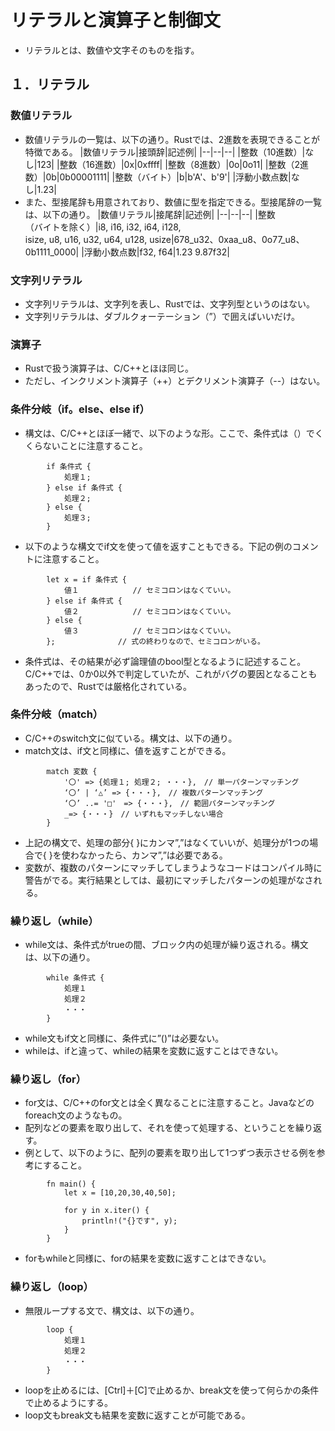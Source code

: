 # リテラルと演算子と制御文
- リテラルとは、数値や文字そのものを指す。

## １．リテラル
### 数値リテラル
- 数値リテラルの一覧は、以下の通り。Rustでは、2進数を表現できることが特徴である。
    |数値リテラル|接頭辞|記述例|
    |--|--|--|
    |整数（10進数）|なし|123|
    |整数（16進数）|0x|0xffff|
    |整数（8進数）|0o|0o11|
    |整数（2進数）|0b|0b00001111|
    |整数（バイト）|b|b'A'、b'9'|
    |浮動小数点数|なし|1.23|
- また、型接尾辞も用意されており、数値に型を指定できる。型接尾辞の一覧は、以下の通り。
    |数値リテラル|接尾辞|記述例|
    |--|--|--|
    |整数<br>（バイトを除く）|i8, i16, i32, i64, i128, <br>isize, u8, u16, u32, u64, u128, usize|678_u32、0xaa_u8、0o77_u8、0b1111_0000|
    |浮動小数点数|f32, f64|1.23 9.87f32|

### 文字列リテラル
- 文字列リテラルは、文字列を表し、Rustでは、文字列型というのはない。
- 文字列リテラルは、ダブルクォーテーション（”）で囲えばいいだけ。

### 演算子
- Rustで扱う演算子は、C/C++とほほ同じ。
- ただし、インクリメント演算子（++）とデクリメント演算子（--）はない。

### 条件分岐（if。else、else if）
- 構文は、C/C++とほぼ一緒で、以下のような形。ここで、条件式は（）でくくらないことに注意すること。
```
        if 条件式 {
            処理１;
        } else if 条件式 {
            処理２;
        } else {
            処理３;
        }
```
- 以下のような構文でif文を使って値を返すこともできる。下記の例のコメントに注意すること。
```
        let x = if 条件式 {
            値１            // セミコロンはなくていい。
        } else if 条件式 {
            値２            // セミコロンはなくていい。
        } else {
            値３            // セミコロンはなくていい。
        };              // 式の終わりなので、セミコロンがいる。
```
- 条件式は、その結果が必ず論理値のbool型となるように記述すること。C/C++では、0か0以外で判定していたが、これがバグの要因となることもあったので、Rustでは厳格化されている。

### 条件分岐（match）
- C/C++のswitch文に似ている。構文は、以下の通り。
- match文は、if文と同様に、値を返すことができる。
```
        match 変数 {
            '〇' => {処理１; 処理２; ・・・},　// 単一パターンマッチング
            ‘〇’ | ‘△’ => {・・・},　// 複数パターンマッチング
            ‘〇’ ..= '□'　=> {・・・},　// 範囲パターンマッチング
            _=> {・・・}　// いずれもマッチしない場合
        }
```
- 上記の構文で、処理の部分{ }にカンマ”,”はなくていいが、処理分が1つの場合で{ }を使わなかったら、カンマ”,”は必要である。
- 変数が、複数のパターンにマッチしてしまうようなコードはコンパイル時に警告がでる。実行結果としては、最初にマッチしたパターンの処理がなされる。

### 繰り返し（while）
- while文は、条件式がtrueの間、ブロック内の処理が繰り返される。構文は、以下の通り。
```
        while 条件式 {
            処理１
            処理２
            ・・・
        }
```
- while文もif文と同様に、条件式に”()”は必要ない。
- whileは、ifと違って、whileの結果を変数に返すことはできない。

### 繰り返し（for）
- for文は、C/C++のfor文とは全く異なることに注意すること。Javaなどのforeach文のようなもの。
- 配列などの要素を取り出して、それを使って処理する、ということを繰り返す。
- 例として、以下のように、配列の要素を取り出して1つずつ表示させる例を参考にすること。
```
        fn main() {
            let x = [10,20,30,40,50];

            for y in x.iter() {
                println!("{}です", y);
            }
        }
```
- forもwhileと同様に、forの結果を変数に返すことはできない。

### 繰り返し（loop）
- 無限ループする文で、構文は、以下の通り。
```
        loop {
            処理１
            処理２
            ・・・
        }
```
- loopを止めるには、[Ctrl]＋[C]で止めるか、break文を使って何らかの条件で止めるようにする。
- loop文もbreak文も結果を変数に返すことが可能である。
